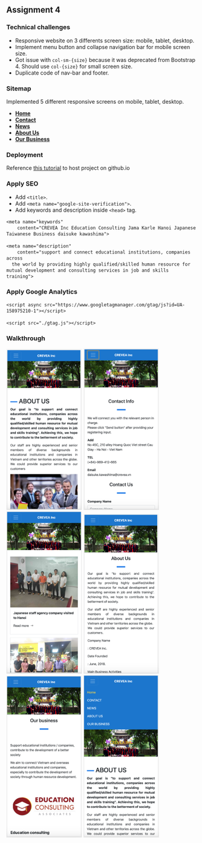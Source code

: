 ## Assignment 4

### Technical challenges
- Responsive website on 3 differents screen size: mobile, tablet, desktop.
- Implement menu button and collapse navigation bar for mobile screen size.
- Got issue with `col-sm-{size}` because it was deprecated from Bootstrap 4. Should use `col-{size}` for small screen size.
- Duplicate code of nav-bar and footer.

### Sitemap
Implemented 5 different responsive screens on mobile, tablet, desktop.

- [**Home**](https://ngominhtrint.github.io/index.html)
- [**Contact**](https://ngominhtrint.github.io/contact.html)
- [**News**](https://ngominhtrint.github.io/news.html)
- [**About Us**](https://ngominhtrint.github.io/aboutUs.html)
- [**Our Business**](https://ngominhtrint.github.io/ourBusiness.html)

### Deployment

Reference [this tutorial](https://pages.github.com/) to host project on github.io

### Apply SEO

- Add `<title>`.
- Add `<meta name="google-site-verification">`.
- Add keywords and description inside `<head>` tag.

```
<meta name="keywords"
    content="CREVEA Inc Education Consulting Jama Karle Hanoi Japanese Taiwanese Business daisuke kawashima">
  
<meta name="description"
    content="support and connect educational institutions, companies across
  the world by providing highly qualified/skilled human resource for mutual development and consulting services in job and skills training">
```

### Apply Google Analytics

```
<script async src="https://www.googletagmanager.com/gtag/js?id=UA-158975210-1"></script>

<script src="./gtag.js"></script>
```

### Walkthrough

<img src='images/home.png' title='Home' width='200'/>
<img src='images/contact.png' title='Contact' width='200'/>
<img src='images/news.png' title='News' width='200'/>
<img src='images/aboutus.png' title='AboutUs' width='200'/>
<img src='images/ourbusiness.png' title='OurBusiness' width='200'/>
<img src='images/menu.png' title='Menu' width='200'/>